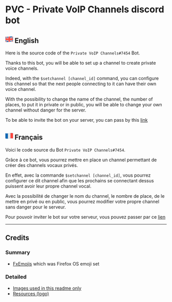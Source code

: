 # PVC - Private VoIP Channels discord bot

## ![EN](.images/greatbritainflag.png) English

Here is the source code of the `Private VoIP Channels#7454` Bot. 

Thanks to this bot, you will be able to set up a channel to create private voice channels.

Indeed, with the `$setchannel [channel_id]` command, you can configure this channel so that the next people connecting to it can have their own voice channel.

With the possibility to change the name of the channel, the number of places, to put it in private or in public,
you will be able to change your own channel without danger for the server.

To be able to invite the bot on your server, you can pass 
by this [link](https://discord.com/oauth2/authorize?client_id=764311685355274251&scope=bot&permissions=8)


## ![FR](.images/franceflag.png) Français

Voici le code source du Bot `Private VoIP Channels#7454`. 

Grâce à ce bot, vous pourrez mettre en place un channel permettant de créer des channels vocaux privés.

En effet, avec la commande `$setchannel [channel_id]`, vous pourrez configurer ce dit channel afin que les prochains se connectant dessus puissent avoir leur propre channel vocal.

Avec la possibilité de changer le nom du channel, le nombre de place, de le mettre en privé ou en public,
vous pourrez modifier votre propre channel sans danger pour le serveur.

Pour pouvoir inviter le bot sur votre serveur, vous pouvez passer 
par ce [lien](https://discord.com/oauth2/authorize?client_id=764311685355274251&scope=bot&permissions=8)

---
## Credits
### Summary
- [FxEmojis](https://github.com/mozilla/fxemoji) which was Firefox OS emoji set

### Detailed
- [Images used in this readme only](.images/README.md)
- [Resources (logo)](.resources/README.md)
